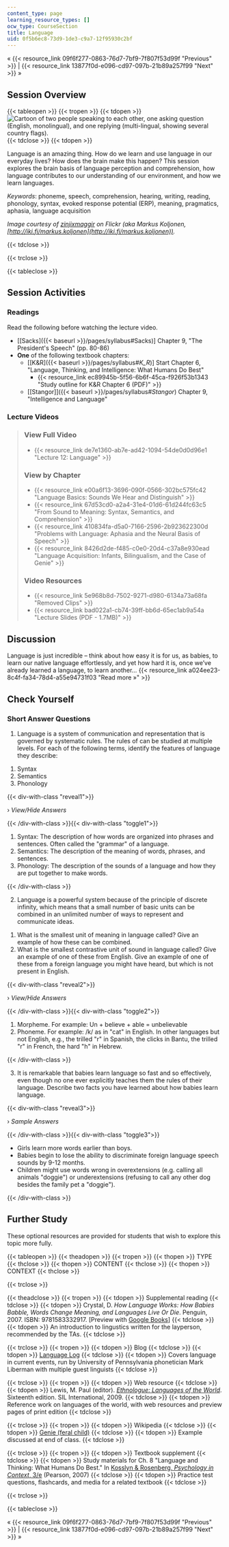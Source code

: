 ```yaml
---
content_type: page
learning_resource_types: []
ocw_type: CourseSection
title: Language
uid: 0f5b6ec8-73d9-1de3-c9a7-12f95930c2bf
---
```


« {{< resource_link 09f6f277-0863-76d7-7bf9-7f807f53d99f "Previous" >}} | {{< resource_link 13877f0d-e096-cd97-097b-21b89a257f99 "Next" >}} »

Session Overview
----------------

{{< tableopen >}}
{{< tropen >}}
{{< tdopen >}}
![Cartoon of two people speaking to each other, one asking question (English, monolingual), and one replying (multi-lingual, showing several country flags).](/courses/brain-and-cognitive-sciences/9-00sc-introduction-to-psychology-fall-2011/language-1/lec12_chp.jpg)
{{< tdclose >}}
{{< tdopen >}}


Language is an amazing thing. How do we learn and use language in our everyday lives? How does the brain make this happen? This session explores the brain basis of language perception and comprehension, how language contributes to our understanding of our environment, and how we learn languages.

_Keywords_: phoneme, speech, comprehension, hearing, writing, reading, phonology, syntax, evoked response potential (ERP), meaning, pragmatics, aphasia, language acquisition

_Image courtesy of [zinjixmaggir](http://www.flickr.com/photos/dilaudid/4954719152/) on Flickr (aka Markus Koljonen, [http://iki.fi/markus.koljonen](http://iki.fi/markus.koljonen))._


{{< tdclose >}}

{{< trclose >}}

{{< tableclose >}}

Session Activities
------------------

### Readings

Read the following before watching the lecture video.

*   \[[Sacks]({{< baseurl >}}/pages/syllabus#Sacks)\] Chapter 9, "The President's Speech" (pp. 80-86)
*   **One** of the following textbook chapters:
    *   \[[K&R]({{< baseurl >}}/pages/syllabus#_K_R_)\] Start Chapter 6, "Language, Thinking, and Intelligence: What Humans Do Best"
        *   {{< resource_link ec89945b-5f56-6b6f-45ca-f926f53b1343 "Study outline for K&R Chapter 6 (PDF)" >}}
    *   [\[Stangor\]]({{< baseurl >}}/pages/syllabus#_Stangor_) Chapter 9, "Intelligence and Language"

### Lecture Videos

> ### View Full Video
> 
> *   {{< resource_link de7e1360-ab7e-ad42-1094-54de0d0d96e1 "Lecture 12: Language" >}}
> 
> ### View by Chapter
> 
> *   {{< resource_link e00a6f13-3696-090f-0566-302bc575fc42 "Language Basics: Sounds We Hear and Distinguish" >}}
> *   {{< resource_link 67d53cd0-a2a4-31e4-01d6-61d244fc63c5 "From Sound to Meaning: Syntax, Semantics, and Comprehension" >}}
> *   {{< resource_link 410834fa-d5a0-7166-2596-2b923622300d "Problems with Language: Aphasia and the Neural Basis of Speech" >}}
> *   {{< resource_link 8426d2de-f485-c0e0-20d4-c37a8e930ead "Language Acquisition: Infants, Bilingualism, and the Case of Genie" >}}
> 
> ### Video Resources
> 
> *   {{< resource_link 5e968b8d-7502-9271-d980-6134a73a68fa "Removed Clips" >}}
> *   {{< resource_link bad022a1-cb74-39ff-bb6d-65ec1ab9a54a "Lecture Slides (PDF - 1.7MB)" >}}

Discussion
----------

Language is just incredible – think about how easy it is for us, as babies, to learn our native language effortlessly, and yet how hard it is, once we’ve already learned a language, to learn another… {{< resource_link a024ee23-8c4f-fa34-78d4-a55e94731f03 "Read more »" >}}

Check Yourself
--------------

### Short Answer Questions

1) Language is a system of communication and representation that is governed by systematic rules. The rules of can be studied at multiple levels. For each of the following terms, identify the features of language they describe:

1.  Syntax
2.  Semantics
3.  Phonology

{{< div-with-class "reveal1">}}

› _View/Hide Answers_

{{< /div-with-class >}}{{< div-with-class "toggle1">}}

1.  Syntax: The description of how words are organized into phrases and sentences. Often called the "grammar" of a language.
2.  Semantics: The description of the meaning of words, phrases, and sentences.
3.  Phonology: The description of the sounds of a language and how they are put together to make words.



{{< /div-with-class >}}

2) Language is a powerful system because of the principle of discrete infinity, which means that a small number of basic units can be combined in an unlimited number of ways to represent and communicate ideas.

1.  What is the smallest unit of meaning in language called? Give an example of how these can be combined.
2.  What is the smallest contrastive unit of sound in language called? Give an example of one of these from English. Give an example of one of these from a foreign language you might have heard, but which is not present in English.

{{< div-with-class "reveal2">}}

› _View/Hide Answers_

{{< /div-with-class >}}{{< div-with-class "toggle2">}}

1.  Morpheme. For example: Un + believe + able = unbelievable
2.  Phoneme. For example: /k/ as in "cat" in English. In other languages but not English, e.g., the trilled "r" in Spanish, the clicks in Bantu, the trilled "r" in French, the hard "h" in Hebrew.

{{< /div-with-class >}}

3) It is remarkable that babies learn language so fast and so effectively, even though no one ever explicitly teaches them the rules of their language. Describe two facts you have learned about how babies learn language.

{{< div-with-class "reveal3">}}

› _Sample Answers_

{{< /div-with-class >}}{{< div-with-class "toggle3">}}

*   Girls learn more words earlier than boys.
*   Babies begin to lose the ability to discriminate foreign language speech sounds by 9-12 months.
*   Children might use words wrong in overextensions (e.g. calling all animals "doggie") or underextensions (refusing to call any other dog besides the family pet a "doggie").

{{< /div-with-class >}}

Further Study
-------------

These optional resources are provided for students that wish to explore this topic more fully.

{{< tableopen >}}
{{< theadopen >}}
{{< tropen >}}
{{< thopen >}}
TYPE
{{< thclose >}}
{{< thopen >}}
CONTENT
{{< thclose >}}
{{< thopen >}}
CONTEXT
{{< thclose >}}

{{< trclose >}}

{{< theadclose >}}
{{< tropen >}}
{{< tdopen >}}
Supplemental reading
{{< tdclose >}}
{{< tdopen >}}
Crystal, D. _How Language Works: How Babies Babble, Words Change Meaning, and Languages Live Or Die_. Penguin, 2007. ISBN: 9781583332917. \[Preview with [Google Books](http://books.google.com/books?id=f1DVuMvbf7IC&pg=PAfrontcover)\]
{{< tdclose >}}
{{< tdopen >}}
An introduction to lingustics written for the layperson, recommended by the TAs.
{{< tdclose >}}

{{< trclose >}}
{{< tropen >}}
{{< tdopen >}}
Blog
{{< tdclose >}}
{{< tdopen >}}
[Language Log](http://languagelog.ldc.upenn.edu/nll/)
{{< tdclose >}}
{{< tdopen >}}
Covers language in current events, run by University of Pennsylvania phonetician Mark Liberman with multiple guest linguists
{{< tdclose >}}

{{< trclose >}}
{{< tropen >}}
{{< tdopen >}}
Web resource
{{< tdclose >}}
{{< tdopen >}}
Lewis, M. Paul (editor). [_Ethnologue: Languages of the World_](http://www.ethnologue.com/). Sixteenth edition. SIL International, 2009.
{{< tdclose >}}
{{< tdopen >}}
Reference work on languages of the world, with web resources and preview pages of print edition
{{< tdclose >}}

{{< trclose >}}
{{< tropen >}}
{{< tdopen >}}
Wikipedia
{{< tdclose >}}
{{< tdopen >}}
[Genie (feral child)](http://en.wikipedia.org/wiki/Genie_%28feral_child%29)
{{< tdclose >}}
{{< tdopen >}}
Example discussed at end of class.
{{< tdclose >}}

{{< trclose >}}
{{< tropen >}}
{{< tdopen >}}
Textbook supplement
{{< tdclose >}}
{{< tdopen >}}
Study materials for Ch. 8 "Language and Thinking: What Humans Do Best." In [Kosslyn & Rosenberg, _Psychology in Context_, 3/e](http://www.pearsonhighered.com/educator/product/Fundamentals-of-Psychology-in-Context/9780205507573.page) (Pearson, 2007)
{{< tdclose >}}
{{< tdopen >}}
Practice test questions, flashcards, and media for a related textbook
{{< tdclose >}}

{{< trclose >}}

{{< tableclose >}}

« {{< resource_link 09f6f277-0863-76d7-7bf9-7f807f53d99f "Previous" >}} | {{< resource_link 13877f0d-e096-cd97-097b-21b89a257f99 "Next" >}} »